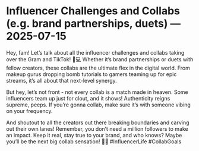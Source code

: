 # Influencer Challenges and Collabs (e.g. brand partnerships, duets) — 2025-07-15

Hey, fam! Let’s talk about all the influencer challenges and collabs taking over the Gram and TikTok! 🌟💻 Whether it’s brand partnerships or duets with fellow creators, these collabs are the ultimate flex in the digital world. From makeup gurus dropping bomb tutorials to gamers teaming up for epic streams, it’s all about that next-level synergy.

But hey, let’s not front - not every collab is a match made in heaven. Some influencers team up just for clout, and it shows! Authenticity reigns supreme, peeps. If you’re gonna collab, make sure it’s with someone vibing on your frequency.

And shoutout to all the creators out there breaking boundaries and carving out their own lanes! Remember, you don’t need a million followers to make an impact. Keep it real, stay true to your brand, and who knows? Maybe you’ll be the next big collab sensation! 🚀✨ #InfluencerLife #CollabGoals